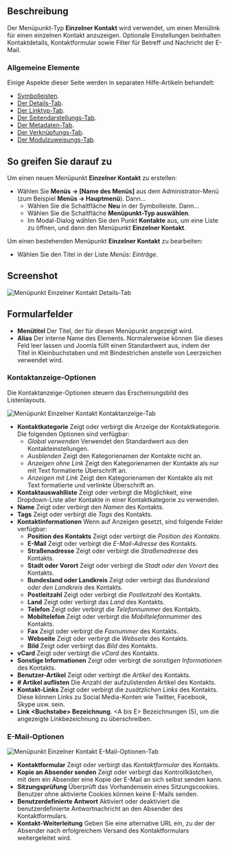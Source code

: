 <!-- Filename: Help4.x:Menu_Item:_Single_Contact / Display title: Einzelner Kontakt -->

## Beschreibung

Der Menüpunkt-Typ **Einzelner Kontakt** wird verwendet, um einen Menülink für einen einzelnen Kontakt anzuzeigen. Optionale Einstellungen beinhalten Kontaktdetails, Kontaktformular sowie Filter für Betreff und Nachricht der E-Mail.

### Allgemeine Elemente

Einige Aspekte dieser Seite werden in separaten Hilfe-Artikeln behandelt:

* [Symbolleisten](jdocmanual?article=help/common-elements/toolbars).
* [Der Details-Tab](jdocmanual?article=help/menu-items-common/menu-item-details).
* [Der Linktyp-Tab](jdocmanual?article=help/menu-items-common/menu-item-link-type).
* [Der Seitendarstellungs-Tab](jdocmanual?article=help/menu-items-common/menu-item-page-display).
* [Der Metadaten-Tab](jdocmanual?article=help/menu-items-common/menu-item-metadata).
* [Der Verknüpfungs-Tab](jdocmanual?article=help/common-elements/edit-associations).
* [Der Modulzuweisungs-Tab](jdocmanual?article=help/menu-items-common/menu-item-module-assignment).

## So greifen Sie darauf zu

Um einen neuen Menüpunkt **Einzelner Kontakt** zu erstellen:

- Wählen Sie **Menüs → \[Name des Menüs\]** aus dem Administrator-Menü
  (zum Beispiel **Menüs → Hauptmenü**). Dann...
  - Wählen Sie die Schaltfläche **Neu** in der Symbolleiste. Dann...
  - Wählen Sie die Schaltfläche **Menüpunkt-Typ auswählen**.
  - Im Modal-Dialog wählen Sie den Punkt **Kontakte** aus, um eine Liste zu öffnen, und dann den Menüpunkt **Einzelner Kontakt**.

Um einen bestehenden Menüpunkt **Einzelner Kontakt** zu bearbeiten:

- Wählen Sie den Titel in der Liste *Menüs: Einträge*.

## Screenshot

![Menüpunkt Einzelner Kontakt Details-Tab](../../../de/images/menu-items/contacts-single-contact-details-tab.png)

## Formularfelder

- **Menütitel** Der Titel, der für diesen Menüpunkt angezeigt wird.
- **Alias** Der interne Name des Elements. Normalerweise können Sie dieses Feld leer lassen und Joomla füllt einen Standardwert aus, indem der Titel in Kleinbuchstaben und mit Bindestrichen anstelle von Leerzeichen verwendet wird.

### Kontaktanzeige-Optionen

Die Kontaktanzeige-Optionen steuern das Erscheinungsbild des Listenlayouts.

![Menüpunkt Einzelner Kontakt Kontaktanzeige-Tab](../../../de/images/menu-items/contacts-single-contact-contact-display-options-tab.png)

- **Kontaktkategorie** Zeigt oder verbirgt die Anzeige der Kontaktkategorie.
    Die folgenden Optionen sind verfügbar:
    - *Global verwenden* Verwendet den Standardwert aus den Kontakteinstellungen.
    - *Ausblenden* Zeigt den Kategorienamen der Kontakte nicht an.
    - *Anzeigen ohne Link* Zeigt den Kategorienamen der Kontakte als nur mit Text formatierte Überschrift an.
    - *Anzeigen mit Link* Zeigt den Kategorienamen der Kontakte als mit Text formatierte und verlinkte Überschrift an.
- **Kontaktauswahlliste** Zeigt oder verbirgt die Möglichkeit, eine Dropdown-Liste aller Kontakte in einer Kontaktkategorie zu verwenden.
- **Name** Zeigt oder verbirgt den *Namen* des Kontakts.
- **Tags** Zeigt oder verbirgt die *Tags* des Kontakts.
- **Kontaktinformationen** Wenn auf Anzeigen gesetzt, sind folgende Felder verfügbar:
  - **Position des Kontakts** Zeigt oder verbirgt die *Position des Kontakts*.
  - **E-Mail** Zeigt oder verbirgt die *E-Mail-Adresse* des Kontakts.
  - **Straßenadresse** Zeigt oder verbirgt die *Straßenadresse* des Kontakts.
  - **Stadt oder Vorort** Zeigt oder verbirgt die *Stadt oder den Vorort* des Kontakts.
  - **Bundesland oder Landkreis** Zeigt oder verbirgt das *Bundesland oder den Landkreis* des Kontakts.
  - **Postleitzahl** Zeigt oder verbirgt die *Postleitzahl* des Kontakts.
  - **Land** Zeigt oder verbirgt das *Land* des Kontakts.
  - **Telefon** Zeigt oder verbirgt die *Telefonnummer* des Kontakts.
  - **Mobiltelefon** Zeigt oder verbirgt die *Mobiltelefonnummer* des Kontakts.
  - **Fax** Zeigt oder verbirgt die *Faxnummer* des Kontakts.
  - **Webseite** Zeigt oder verbirgt die *Webseite* des Kontakts.
  - **Bild** Zeigt oder verbirgt das *Bild* des Kontakts.
- **vCard** Zeigt oder verbirgt die *vCard* des Kontakts.
- **Sonstige Informationen** Zeigt oder verbirgt die *sonstigen Informationen* des Kontakts.
- **Benutzer-Artikel** Zeigt oder verbirgt die *Artikel* des Kontakts.
- **\# Artikel auflisten** Die Anzahl der aufzulistenden Artikel des Kontakts.
- **Kontakt-Links** Zeigt oder verbirgt die *zusätzlichen Links* des Kontakts. Diese können Links zu Social Media-Konten wie Twitter, Facebook, Skype usw. sein.
- **Link \<Buchstabe\> Bezeichnung**. \<A bis E\> Bezeichnungen (5), um die angezeigte Linkbezeichnung zu überschreiben.

### E-Mail-Optionen

![Menüpunkt Einzelner Kontakt E-Mail-Optionen-Tab](../../../de/images/menu-items/contacts-single-contact-mail-options-tab.png)

- **Kontaktformular** Zeigt oder verbirgt das *Kontaktformular* des Kontakts.
- **Kopie an Absender senden** Zeigt oder verbirgt das Kontrollkästchen, mit dem ein Absender eine Kopie der E-Mail an sich selbst senden kann.
- **Sitzungsprüfung** Überprüft das Vorhandensein eines Sitzungscookies. Benutzer ohne aktivierte Cookies können keine E-Mails senden.
- **Benutzerdefinierte Antwort** Aktiviert oder deaktiviert die benutzerdefinierte Antwortnachricht an den Absender des Kontaktformulars.
- **Kontakt-Weiterleitung** Geben Sie eine alternative URL ein, zu der der Absender nach erfolgreichem Versand des Kontaktformulars weitergeleitet wird.
